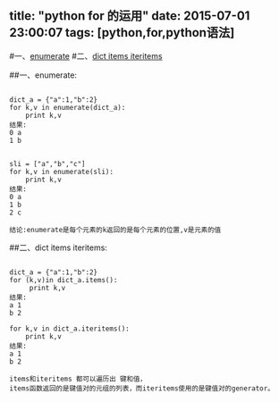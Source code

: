 title: "python for 的运用"
date: 2015-07-01 23:00:07
tags: [python,for,python语法]
---
#一、[enumerate](#001)
#二、[dict items iteritems](#002)

##<a name="001">一、enumerate:</a>

<pre><code>
dict_a = {"a":1,"b":2}
for k,v in enumerate(dict_a):
    print k,v 
结果:
0 a
1 b


sli = ["a","b","c"]
for k,v in enumerate(sli):
    print k,v
结果:
0 a
1 b
2 c

结论:enumerate是每个元素的k返回的是每个元素的位置,v是元素的值
</code></pre>


##<a name="002">二、dict items iteritems:</a>
<pre><code>
dict_a = {"a":1,"b":2}
for (k,v)in dict_a.items():
     print k,v
结果:
a 1
b 2

for k,v in dict_a.iteritems():
    print k,v
结果:
a 1
b 2

items和iteritems 都可以遍历出 键和值，
items函数返回的是键值对的元组的列表，而iteritems使用的是键值对的generator。 
</code></pre>

